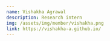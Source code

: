 ```yaml
---
name: Vishakha Agrawal
description: Research intern
img: /assets/img/member/vishakha.png
link: https://vishakha-a.github.io/
---
```

